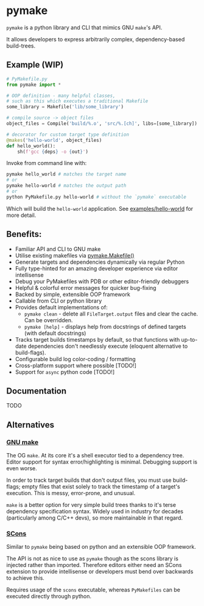 # pymake

`pymake` is a python library and CLI that mimics GNU `make`'s API.

It allows developers to express arbitrarily complex, dependency-based build-trees.

## Example (WIP)

```python
# PyMakefile.py
from pymake import *

# OOP definition - many helpful classes,
# such as this which executes a traditional Makefile
some_library = Makefile('lib/some_library')

# compile source -> object files
object_files = Compile('build/%.o', 'src/%.[ch]', libs=[some_library])

# decorator for custom target type definition
@makes('hello-world', object_files)
def hello_world():
    sh(f'gcc {deps} -o {out}')
```

Invoke from command line with:

```bash
pymake hello_world # matches the target name
# or
pymake hello-world # matches the output path
# or
python PyMakefile.py hello-world # without the `pymake` executable
```

Which will build the `hello-world` application. See [examples/hello-world](examples/hello-world) for more detail.

## Benefits:

- Familiar API and CLI to GNU make
- Utilise existing makefiles via [pymake.Makefile()](TODO)
- Generate targets and dependencies dynamically via regular Python
- Fully type-hinted for an amazing developer experience via editor intellisense
- Debug your PyMakefiles with PDB or other editor-friendly debuggers
- Helpful & colorful error messages for quicker bug-fixing
- Backed by simple, extensible OOP framework
- Callable from CLI or python library
- Provides default implementations of:
  - `pymake clean` - delete all `FileTarget.output` files and clear the cache. Can be overridden.
  - `pymake [help]` - displays help from docstrings of defined targets (with default docstrings)
- Tracks target builds timestamps by default, so that functions with up-to-date dependencies don't needlessly execute (eloquent alternative to build-flags).
- Configurable build log color-coding / formatting
- Cross-platform support where possible [TODO!]
- Support for `async` python code [TODO!]

## Documentation

TODO

## Alternatives

### [GNU make](https://makefiletutorial.com/)

The OG `make`. At its core it's a shell executor tied to a dependency tree. Editor support for syntax error/highlighting is minimal. Debugging support is even worse.

In order to track target builds that don't output files, you must use build-flags; empty files that exist solely to track the timestamp of a target's execution. This is messy, error-prone, and unusual.

`make` is a better option for very simple build trees thanks to it's terse dependency specification syntax. Widely used in industry for decades (particularly among C/C++ devs), so more maintainable in that regard.

### [SCons](https://github.com/SCons/scons)

Similar to `pymake` being based on python and an extensible OOP framework.

The API is not as nice to use as `pymake` though as the scons library is injected rather than imported. Therefore editors either need an SCons extension to provide intellisense or developers must bend over backwards to achieve this.

Requires usage of the `scons` executable, whereas `PyMakefiles` can be executed directly through python.
